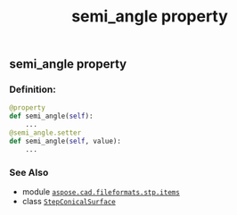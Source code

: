 ﻿---
title: semi_angle property
second_title: Aspose.CAD for Python via .NET API References
description: 
type: docs
weight: 80
url: /aspose.cad.fileformats.stp.items/stepconicalsurface/semi_angle/
is_root: false
---

## semi_angle property

### Definition:
```python
@property
def semi_angle(self):
    ...
@semi_angle.setter
def semi_angle(self, value):
    ...
```

### See Also
* module [`aspose.cad.fileformats.stp.items`](../../)
* class [`StepConicalSurface`](/cad/python-net/aspose.cad.fileformats.stp.items/stepconicalsurface)
